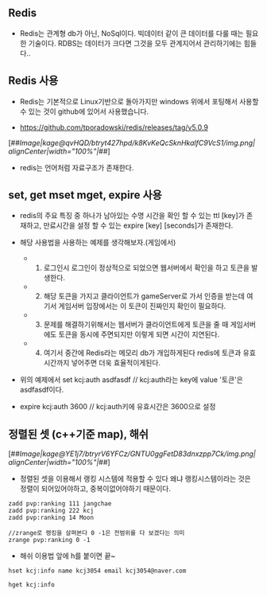 ## Redis

- Redis는 관계형 db가 아닌, NoSql이다. 빅데이터 같이 큰 데이터를 다룰 때는 필요한 기술이다. RDBS는 데이터가 크다면 그것을 모두 관계지어서 관리하기에는 힘들다..


## Redis 사용

- Redis는 기본적으로 Linux기반으로 돌아가지만 windows 위에서 포팅해서 사용할 수 있는 것이 github에 있어서 사용했습니다.

- https://github.com/tporadowski/redis/releases/tag/v5.0.9

 [##_Image|kage@qvHQD/btryt427hpd/k8KvKeQcSknHkalfC9VcS1/img.png|alignCenter|width="100%"|_##]
 
 - redis는 언어처럼 자료구조가 존재한다. 
 
 ## set, get mset mget, expire  사용

 
 
 - redis의 주요 특징 중 하나가 남아있는 수명 시간을 확인 할 수 있는 ttl [key]가 존재하고, 만료시간을 설정 할 수 있는 expire [key] [seconds]가 존재한다. 
 
 - 해당 사용법을 사용하는 예제를 생각해보자.(게임에서)
 	- 1. 로그인시 로그인이 정상적으로 되었으면 웹서버에서 확인을 하고 토큰을 발생한다. 
    - 2. 해당 토큰을 가지고 클라이언트가 gameServer로 가서 인증을 받는데 여기서 게임서버 입장에서는 이 토큰이 진짜인지 확인이 필요하다.
    - 3. 문제를 해결하기위해서는 웹서버가 클라이언트에게 토큰을 줄 때 게임서버에도 토큰을 동시에 주면되지만 이렇게 되면 시간이 지연된다.
    - 4. 여기서 중간에 Redis라는 메모리 db가 개입하게된다 redis에 토큰과 유효시간까지 넣어주면 더욱 효율적이게된다.
    

- 위의 예제에서 set kcj:auth asdfasdf    // kcj:auth라는 key에 value '토큰'은 asdfasdf이다.

- expire kcj:auth 3600 // kcj:auth키에 유효시간은 3600으로 설정  



## 정렬된 셋 (c++기준 map), 해쉬   

 [##_Image|kage@YE1j7/btryrV6YFCz/GNTU0ggFetD83dnxzpp7Ck/img.png|alignCenter|width="100%"|_##]
 
 - 정렬된 셋을 이용해서 랭킹 시스템에 적용할 수 있다 왜냐 랭킹시스템이라는 것은 정렬이 되어있어야하고, 중복이없어야하기 때문이다.
 
 ````
 zadd pvp:ranking 111 jangchae
 zadd pvp:ranking 222 kcj
 zadd pvp:ranking 14 Moon
 
 //zrange로 랭킹을 살펴본다 0 -1은 전범위를 다 보겠다는 의미
 zrange pvp:ranking 0 -1
 ````
 
 
 - 해쉬 이용법 앞에 h를 붙이면 끝~ 
 
 ````
 hset kcj:info name kcj3054 email kcj3054@naver.com
 
 hget kcj:info
 ````